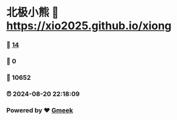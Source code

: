 # 北极小熊 :link: https://xio2025.github.io/xiong 
### :page_facing_up: [14](https://xio2025.github.io/xiong/tag.html) 
### :speech_balloon: 0 
### :hibiscus: 10652 
### :alarm_clock: 2024-08-20 22:18:09 
### Powered by :heart: [Gmeek](https://github.com/Meekdai/Gmeek)
